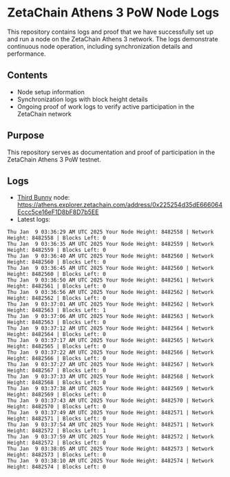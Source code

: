 # ZetaChain Athens 3 PoW Node Logs
This repository contains logs and proof that we have successfully set up and run a node on the ZetaChain Athens 3 network. The logs demonstrate continuous node operation, including synchronization details and performance.

## Contents
- Node setup information
- Synchronization logs with block height details
- Ongoing proof of work logs to verify active participation in the ZetaChain network

## Purpose
This repository serves as documentation and proof of participation in the ZetaChain Athens 3 PoW testnet.

## Logs

- [Third Bunny](https://thirdbunny.xyz/) node: https://athens.explorer.zetachain.com/address/0x225254d35dE666064Eccc5ce16eF1D8bF8D7b5EE
- Latest logs:
```
Thu Jan  9 03:36:29 AM UTC 2025 Your Node Height: 8482558 | Network Height: 8482558 | Blocks Left: 0
Thu Jan  9 03:36:35 AM UTC 2025 Your Node Height: 8482559 | Network Height: 8482559 | Blocks Left: 0
Thu Jan  9 03:36:40 AM UTC 2025 Your Node Height: 8482560 | Network Height: 8482560 | Blocks Left: 0
Thu Jan  9 03:36:45 AM UTC 2025 Your Node Height: 8482560 | Network Height: 8482560 | Blocks Left: 0
Thu Jan  9 03:36:50 AM UTC 2025 Your Node Height: 8482561 | Network Height: 8482561 | Blocks Left: 0
Thu Jan  9 03:36:56 AM UTC 2025 Your Node Height: 8482562 | Network Height: 8482562 | Blocks Left: 0
Thu Jan  9 03:37:01 AM UTC 2025 Your Node Height: 8482562 | Network Height: 8482563 | Blocks Left: 1
Thu Jan  9 03:37:06 AM UTC 2025 Your Node Height: 8482563 | Network Height: 8482563 | Blocks Left: 0
Thu Jan  9 03:37:12 AM UTC 2025 Your Node Height: 8482564 | Network Height: 8482564 | Blocks Left: 0
Thu Jan  9 03:37:17 AM UTC 2025 Your Node Height: 8482565 | Network Height: 8482565 | Blocks Left: 0
Thu Jan  9 03:37:22 AM UTC 2025 Your Node Height: 8482566 | Network Height: 8482566 | Blocks Left: 0
Thu Jan  9 03:37:27 AM UTC 2025 Your Node Height: 8482567 | Network Height: 8482567 | Blocks Left: 0
Thu Jan  9 03:37:33 AM UTC 2025 Your Node Height: 8482568 | Network Height: 8482568 | Blocks Left: 0
Thu Jan  9 03:37:38 AM UTC 2025 Your Node Height: 8482569 | Network Height: 8482569 | Blocks Left: 0
Thu Jan  9 03:37:43 AM UTC 2025 Your Node Height: 8482570 | Network Height: 8482570 | Blocks Left: 0
Thu Jan  9 03:37:49 AM UTC 2025 Your Node Height: 8482571 | Network Height: 8482571 | Blocks Left: 0
Thu Jan  9 03:37:54 AM UTC 2025 Your Node Height: 8482571 | Network Height: 8482572 | Blocks Left: 1
Thu Jan  9 03:37:59 AM UTC 2025 Your Node Height: 8482572 | Network Height: 8482572 | Blocks Left: 0
Thu Jan  9 03:38:05 AM UTC 2025 Your Node Height: 8482573 | Network Height: 8482573 | Blocks Left: 0
Thu Jan  9 03:38:10 AM UTC 2025 Your Node Height: 8482574 | Network Height: 8482574 | Blocks Left: 0
```
